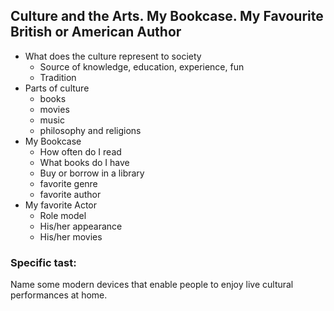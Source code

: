 ## Culture and the Arts. My Bookcase. My Favourite British or American Author

* What does the culture represent to society
  * Source of knowledge, education, experience, fun
  * Tradition
* Parts of culture
  * books
  * movies
  * music
  * philosophy and religions 
* My Bookcase
  * How often do I read
  * What books do I have 
  * Buy or borrow in a library
  * favorite genre 
  * favorite author
* My favorite Actor
  * Role model
  * His/her appearance
  * His/her movies


### Specific tast:
Name some modern devices that enable people to enjoy live cultural performances at home.